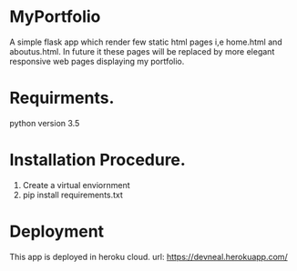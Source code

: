 # MyPortfolio

A simple flask app which render few static html pages i,e home.html and aboutus.html.
In future it these pages will be replaced by more elegant responsive web pages displaying my portfolio.



# Requirments.

python version 3.5

# Installation Procedure.

1. Create a virtual enviornment
2. pip install requirements.txt

# Deployment
This app is deployed in heroku cloud.
url: https://devneal.herokuapp.com/



